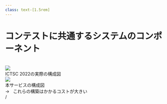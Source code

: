 ```yaml
---
class: text-[1.5rem]
---
```


# コンテストに共通するシステムのコンポーネント

<br />

<div class="grid grid-cols-[1fr,1fr] gap-10 h-4/5">
  <div class="flex flex-col h-full">
    <img src="/ictsc_2020.png" class="w-full"/>
    <div class="mt-auto">ICTSC 2022の実際の構成図</div>
  </div>
  <div class="flex flex-col h-full">
    <img src="/system.drawio.png" class="w-full mt-10"/>
    <div class="mt-auto">本サービスの構成図</div>
  </div>
</div>

<div class="absolute z-10 h-full w-full top-0 left-0 bg-white flex flex-col justify-center pl-[3rem] text-[2rem]" v-click="1" >
  <div class="text-[red] text-4xl">
    →&nbsp;&nbsp;
    これらの構築はかかるコストが大きい
  </div>

</div>

<div
  class="absolute bottom-[1rem] right-[1rem] text-[1rem] z-20"
>
  <SlideCurrentNo /> / <SlidesTotal />
</div>

<!--
Note
-->